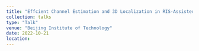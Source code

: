 ```yaml
---
title: "Effcient Channel Estimation and 3D Localization in RIS-Assisted Millimeter Wave Systems"
collection: talks
type: "Talk"
venue: "Beijing Institute of Technology"
date: 2022-10-21
location: 
---
```



